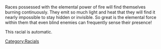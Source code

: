 Races possessed with the elemental power of fire will find themselves
burning continuously. They emit so much light and heat that they will
find it nearly impossible to stay hidden or invisible. So great is the
elemental force within them that even blind enemies can frequently sense
their presence!

This racial is automatic.

[Category:Racials](Category:Racials "wikilink")
